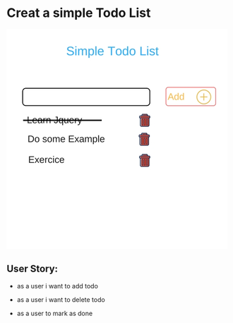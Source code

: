 # Creat a simple Todo List


![](images/Todo-list.jpg)
## User Story:
* as a user i want to add todo

* as a user i want to delete todo

* as a user to mark as done
